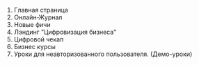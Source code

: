 1. Главная страница
2. Онлайн-Журнал
3. Новые фичи
4. Лэндинг "Цифровизация бизнеса"
5. Цифровой чекап
6. Бизнес курсы
7. Уроки для неавторизованного пользователя. (Демо-уроки)

